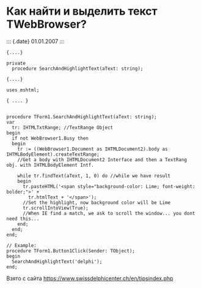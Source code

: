 Как найти и выделить текст TWebBrowser?
=======================================

::: {.date}
01.01.2007
:::

    {....}
     
    private
      procedure SearchAndHighlightText(aText: string);
     
    {....}
     
    uses mshtml;
     
    { .... }
     
     
    procedure TForm1.SearchAndHighlightText(aText: string);
    var
      tr: IHTMLTxtRange; //TextRange Object
    begin
      if not WebBrowser1.Busy then
      begin
        tr := ((WebBrowser1.Document as IHTMLDocument2).body as IHTMLBodyElement).createTextRange;
        //Get a body with IHTMLDocument2 Interface and then a TextRang obj. with IHTMLBodyElement Intf.
     
        while tr.findText(aText, 1, 0) do //while we have result
        begin
          tr.pasteHTML('<span style="background-color: Lime; font-weight: bolder;">' +
            tr.htmlText + '</span>');
          //Set the highlight, now background color will be Lime
          tr.scrollIntoView(True);
          //When IE find a match, we ask to scroll the window... you dont need this...
        end;
      end;
    end;
     
    // Example:
    procedure TForm1.Button1Click(Sender: TObject);
    begin
      SearchAndHighlightText('delphi');
    end;

Взято с сайта <https://www.swissdelphicenter.ch/en/tipsindex.php>
